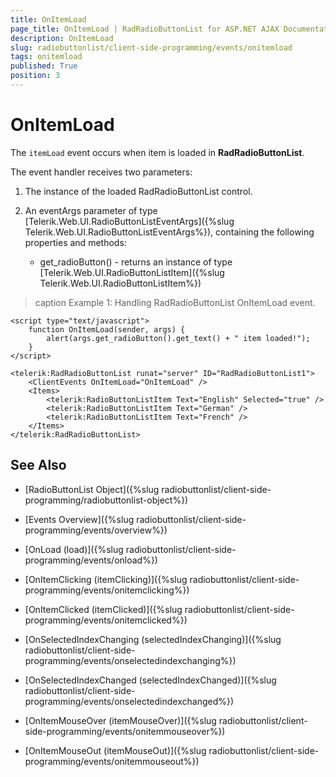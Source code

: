 ```yaml
---
title: OnItemLoad
page_title: OnItemLoad | RadRadioButtonList for ASP.NET AJAX Documentation
description: OnItemLoad
slug: radiobuttonlist/client-side-programming/events/onitemload
tags: onitemload
published: True
position: 3
---
```


# OnItemLoad

The `itemLoad` event occurs when item is loaded in **RadRadioButtonList**.

The event handler receives two parameters:

1. The instance of the loaded RadRadioButtonList control.

1. An eventArgs parameter of type [Telerik.Web.UI.RadioButtonListEventArgs]({%slug Telerik.Web.UI.RadioButtonListEventArgs%}), containing the following properties and methods:
	* get_radioButton() - returns an instance of type [Telerik.Web.UI.RadioButtonListItem]({%slug Telerik.Web.UI.RadioButtonListItem%}) 

>caption Example 1: Handling RadRadioButtonList OnItemLoad event.

````ASP.NET
<script type="text/javascript">
	function OnItemLoad(sender, args) {
		alert(args.get_radioButton().get_text() + " item loaded!");
	}
</script>

<telerik:RadRadioButtonList runat="server" ID="RadRadioButtonList1">
	<ClientEvents OnItemLoad="OnItemLoad" />
	<Items>
		<telerik:RadioButtonListItem Text="English" Selected="true" />
		<telerik:RadioButtonListItem Text="German" />
		<telerik:RadioButtonListItem Text="French" />
	</Items>
</telerik:RadRadioButtonList>
````


## See Also

 * [RadioButtonList Object]({%slug radiobuttonlist/client-side-programming/radiobuttonlist-object%})
 
* [Events Overview]({%slug radiobuttonlist/client-side-programming/events/overview%})

* [OnLoad (load)]({%slug radiobuttonlist/client-side-programming/events/onload%})

* [OnItemClicking (itemClicking)]({%slug radiobuttonlist/client-side-programming/events/onitemclicking%})

* [OnItemClicked (itemClicked)]({%slug radiobuttonlist/client-side-programming/events/onitemclicked%})

* [OnSelectedIndexChanging (selectedIndexChanging)]({%slug radiobuttonlist/client-side-programming/events/onselectedindexchanging%})

* [OnSelectedIndexChanged (selectedIndexChanged)]({%slug radiobuttonlist/client-side-programming/events/onselectedindexchanged%})

* [OnItemMouseOver (itemMouseOver)]({%slug radiobuttonlist/client-side-programming/events/onitemmouseover%})

* [OnItemMouseOut (itemMouseOut)]({%slug radiobuttonlist/client-side-programming/events/onitemmouseout%})
